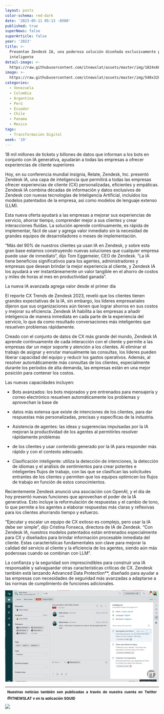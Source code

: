 ```yaml
---
layout: posts
color-schema: red-dark
date: '2023-05-11 05:13 -0500'
published: true
superNews: false
superArticle: false
year: '2023'
title: >-
  Presentan Zendesk IA, una poderosa solución diseñada exclusivamente para CX
  inteligente
detail-image: >-
  https://raw.githubusercontent.com/itnewslat/assets/master/img/1024x680/dashboard-sendesk-g.jpg
image: >-
  https://raw.githubusercontent.com/itnewslat/assets/master/img/540x320/dashboard-sendesk-p.jpg
categories:
  - Venezuela
  - Colombia
  - Argentina
  - Perú
  - Ecuador
  - Chile
  - Panama
  - Mexico
tags:
  - Transformación Digital
week: '19'
---
```

18 mil millones de tickets y billones de datos que informan a los bots en conjunto con IA generativa, ayudarán a todas las empresas a ofrecer experiencias de cliente superiores
 
Hoy, en su conferencia mundial insignia, Relate, Zendesk, Inc. presentó Zendesk IA, una capa de inteligencia que permitirá a todas las empresas ofrecer experiencias de cliente (CX) personalizadas, eficientes y empáticas. Zendesk IA combina décadas de información y datos exclusivos de Zendesk con nuevas tecnologías de Inteligencia Artificial, incluidos los modelos patentados de la empresa, así como modelos de lenguaje extenso (LLM).
 
Esta nueva oferta ayudará a las empresas a mejorar sus experiencias de servicio, ahorrar tiempo, comprender mejor a sus clientes y crear interacciones fluidas. La solución aprende continuamente, es rápida de implementar, fácil de usar y agrega valor inmediato sin la necesidad de grandes equipos de desarrolladores o meses de implementación. 
 
“Más del 90% de nuestros clientes ya usan IA en Zendesk, y sobre esta gran base estamos construyendo nuevas soluciones que cualquier empresa puede usar de inmediato”, dijo Tom Eggemeier, CEO de Zendesk. “La IA tiene beneficios significativos para los agentes, administradores y empresas que desean brindar la mejor experiencia al cliente, y Zendesk IA los ayudará a ver instantáneamente un valor tangible en el ahorro de costos y miles de horas al mes en productividad ganada”.
 
La nueva IA avanzada agrega valor desde el primer día
 
El reporte CX Trends de Zendesk 2023, reveló que los clientes tienen grandes expectativas de la IA, sin embargo, los líderes empresariales dijeron que sus organizaciones aún tienen que lograr ahorros en sus costos y mejorar su eficiencia. Zendesk IA habilita a las empresas a añadir inteligencia de manera inmediata en cada parte de  la experiencia del servicio, lo que da como resultado conversaciones más inteligentes que resuelven problemas rápidamente.
 
Creado con el conjunto de datos de CX más grande del mundo, Zendesk IA aprende continuamente de cada interacción con el cliente y permite a las empresas dar un mejor soporte y atención a los clientes. Al eliminar el trabajo de asignar y enrutar manualmente las consultas, los líderes pueden liberar capacidad del equipo y reducir los gastos operativos. Además, al resolver automáticamente más consultas de los clientes, especialmente durante los períodos de alta demanda, las empresas están en una mejor posición para contener los costos.
 
Las nuevas capacidades incluyen:

- Bots avanzados: los bots mejorados y pre entrenados para mensajería y correo electrónico resuelven automáticamente los problemas y aprovechan la base de
-  datos más extensa que existe de intenciones de los clientes, para dar respuestas más personalizadas, precisas y específicas de la industria.

- Asistencia de agentes: las ideas y sugerencias impulsadas por la IA mejoran la productividad de los agentes al permitirles resolver rápidamente problemas
-  de los clientes y usar contenido generado por la IA para responder más rápido y con el contexto adecuado.

- Clasificación inteligente: utiliza la detección de intenciones, la detección de idiomas y el análisis de sentimientos para crear potentes e inteligentes
  flujos de trabajo, con las que se clasifican las solicitudes entrantes de los clientes y permiten que los equipos optimicen los flujos de trabajo en función de estos conocimientos.

 
Recientemente Zendesk anunció una asociación con OpenAI, y el día de hoy presentó nuevas funciones que aprovechan el poder de la IA generativa. Esto incluye la reformulación de respuestas y el cambio de tono, lo que permite a los agentes a elaborar respuestas más claras y reflexivas para los clientes ahorrando tiempo y esfuerzo.
 
“Ejecutar y escalar un equipo de CX exitoso es complejo, pero usar la IA debe ser simple”, dijo Cristina Fonseca, directora de IA de Zendesk. “Con Zendesk IA, nuestros modelos patentados están entrenados especialmente para CX y diseñados para brindar información procesable inmediata del cliente. Estas características fundamentales son clave para mejorar la calidad del servicio al cliente y la eficiencia de los agentes, siendo aún más poderosas cuando se combinan con LLM”.
 
La confianza y la seguridad son imprescindibles para construir una IA responsable y salvaguardar otras características críticas de CX. Zendesk también está lanzando Advanced Data Protection**,  diseñado para ayudar a las empresas con necesidades de seguridad más avanzadas a adaptarse a las normas de cumplimiento de funciones adicionales.

![](https://raw.githubusercontent.com/itnewslat/assets/master/img/540x320/dashboard-sendesk-p.jpg)

<table style="height: 42px;" width="569">
<tbody>
<tr>
<td style="text-align: justify;"><sub><strong>Nuestras noticias también son publicadas a través de nuestra cuenta en Twitter <a href="https://twitter.com/itnewslat?lang=es">@ITNEWSLAT</a> y en la aplicación <a href="https://squidapp.co/en/">SQUID</a></strong></sub></td>
</tr>
</tbody>
</table>
<img src="https://tracker.metricool.com/c3po.jpg?hash=56f88a41e39ab42c063cc51676587a04"/>